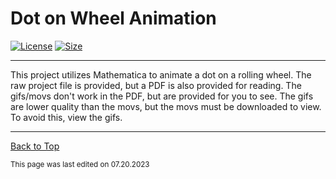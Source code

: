 # Dot on Wheel Animation

[![License](https://img.shields.io/github/license/RandomKiddo/DotOnWheelAnimation)](https://mit-license.org/)
[![Size](https://img.shields.io/github/languages/code-size/RandomKiddo/DotOnWheelAnimation)](https://github.com/RandomKiddo/DotOnWheelAnimation/blob/master/DotOnWheelAnimationPDF.pdf)

___

This project utilizes Mathematica to animate a dot on a rolling wheel. The raw project file is provided, but a PDF is also provided for reading. The gifs/movs don't work in the PDF, but are provided for you to see. The gifs are lower quality than the movs, but the movs must be downloaded to view. To avoid this, view the gifs. 

___

[Back to Top](#dot-on-wheel-animation)

<sub>This page was last edited on 07.20.2023</sub>